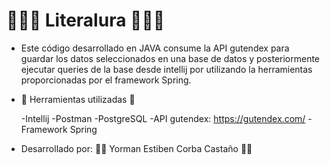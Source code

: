 # 📗📙📘 Literalura 📗📙📘

* Este código desarrollado en JAVA consume la API gutendex para guardar los datos seleccionados en una base de datos
  y posteriormente ejecutar queries de la base desde intellij por utilizando la herramientas proporcionadas por el
  framework Spring.
  

* 🧰 Herramientas utilizadas 🧰

  -Intellij
  -Postman
  -PostgreSQL
  -API gutendex: https://gutendex.com/
  -Framework Spring

* Desarrollado por:
  👾👾 Yorman Estiben Corba Castaño 👾👾 
